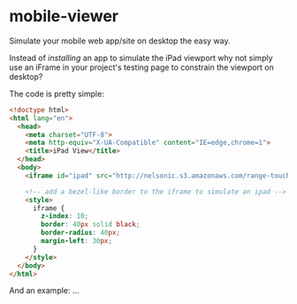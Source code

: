 mobile-viewer
=============

Simulate your mobile web app/site on desktop the easy way.

Instead of *installing* an app to simulate the iPad viewport why not simply 
use an iFrame in your project's testing page to constrain the viewport on desktop?

The code is pretty simple:

```html
<!doctype html>
<html lang="en">
  <head>
    <meta charset="UTF-8">
    <meta http-equiv="X-UA-Compatible" content="IE=edge,chrome=1">
    <title>iPad View</title>
  </head>
  <body>
    <iframe id="ipad" src="http://nelsonic.s3.amazonaws.com/range-touch/index.html" frameborder="0" width="1024" height="768"></iframe>

    <!-- add a bezel-like border to the iframe to simulate an ipad -->
    <style>
      iframe {
        z-index: 10;
        border: 40px solid black;
        border-radius: 40px;
        margin-left: 30px;
      }
    </style>
  </body>
</html>
```

And an example: ...